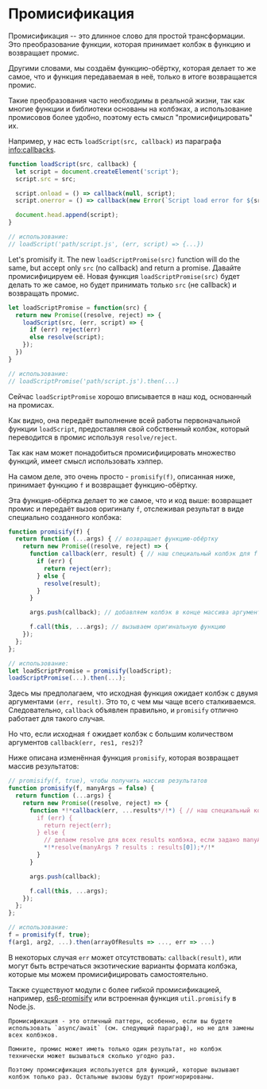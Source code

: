 # Промисификация

Промисификация -- это длинное слово для простой трансформации. Это преобразование функции, которая принимает колбэк в функцию и возвращает промис.

Другими словами, мы создаём функцию-обёртку, которая делает то же самое, что и функция передаваемая в неё, только в итоге возвращается промис.

Такие преобразования часто необходимы в реальной жизни, так как многие функции и библиотеки основаны на колбэках, а использование промисовов более удобно, поэтому есть смысл "промисифицировать" их.

Например, у нас есть `loadScript(src, callback)` из параграфа <info:callbacks>.

```js run
function loadScript(src, callback) {
  let script = document.createElement('script');
  script.src = src;

  script.onload = () => callback(null, script);
  script.onerror = () => callback(new Error(`Script load error for ${src}`));

  document.head.append(script);
}

// использование:
// loadScript('path/script.js', (err, script) => {...})
```

Let's promisify it. The new `loadScriptPromise(src)` function will do the same, but accept only `src` (no callback) and return a promise.
Давайте промисифицируем её. Новая функция `loadScriptPromise(src)` будет делать то же самое, но будет принимать только `src` (не callback) и возвращать промис.

```js
let loadScriptPromise = function(src) {
  return new Promise((resolve, reject) => {
    loadScript(src, (err, script) => {
      if (err) reject(err)
      else resolve(script);
    });
  })
}

// использование:
// loadScriptPromise('path/script.js').then(...)
```

Сейчас `loadScriptPromise` хорошо вписывается в наш код, основанный на промисах.

Как видно, она передаёт выполнение всей работы первоначальной функции `loadScript`, предоставляя свой собственный колбэк, который переводится в промис используя `resolve/reject`.

Так как нам может понадобиться промисифицировать множество функций, имеет смысл использовать хэлпер.

На самом деле, это очень просто - `promisify(f)`, описанная ниже, принимает функцию `f` и возвращает функцию-обёртку.

Эта функция-обёртка делает то же самое, что и код выше: возвращает промис и передаёт вызов оригиналу `f`, отслеживая результат в виде специально созданного колбэка:

```js
function promisify(f) {
  return function (...args) { // возвращает функцию-обёртку
    return new Promise((resolve, reject) => {
      function callback(err, result) { // наш специальный колбэк для f
        if (err) {
          return reject(err);
        } else {
          resolve(result);
        }
      }

      args.push(callback); // добавляем колбэк в конце массива аргументов

      f.call(this, ...args); // вызываем оригинальную функцию
    });
  };
};

// использование:
let loadScriptPromise = promisify(loadScript);
loadScriptPromise(...).then(...);
```

Здесь мы предполагаем, что исходная функция ожидает колбэк с двумя аргументами `(err, result)`. Это то, с чем мы чаще всего сталкиваемся. Следовательно, `callback` объявлен правильно, и `promisify` отлично работает для такого случая.

Но что, если исходная `f` ожидает колбэк с большим количеством аргументов `callback(err, res1, res2)`?

Ниже описана изменённая функция `promisify`, которая возвращает массив результатов:

```js
// promisify(f, true), чтобы получить массив результатов
function promisify(f, manyArgs = false) {
  return function (...args) {
    return new Promise((resolve, reject) => {
      function *!*callback(err, ...results*/!*) { // наш специальный колбэк для f
        if (err) {
          return reject(err);
        } else {
          // делаем resolve для всех results колбэка, если задано manyArgs
          *!*resolve(manyArgs ? results : results[0]);*/!*
        }
      }

      args.push(callback);

      f.call(this, ...args);
    });
  };
};

// использование:
f = promisify(f, true);
f(arg1, arg2, ...).then(arrayOfResults => ..., err => ...)
```

В некоторых случая `err` может отсутствовать: `callback(result)`, или могут быть встречаться экзотические варианты формата колбэка, которые мы можем промисифицировать самостоятельно.

Также существуют модули с более гибкой промисификацией, например, [es6-promisify](https://github.com/digitaldesignlabs/es6-promisify) или встроенная функция `util.promisify` в Node.js.

```smart
Промисификация - это отличный паттерн, особенно, если вы будете использовать `async/await` (см. следующий параграф), но не для замены всех колбэков.

Помните, промис может иметь только один результат, но колбэк технически может вызываться сколько угодно раз.

Поэтому промисификация используется для функций, которые вызывают колбэк только раз. Остальные вызовы будут проигнорированы.
```
